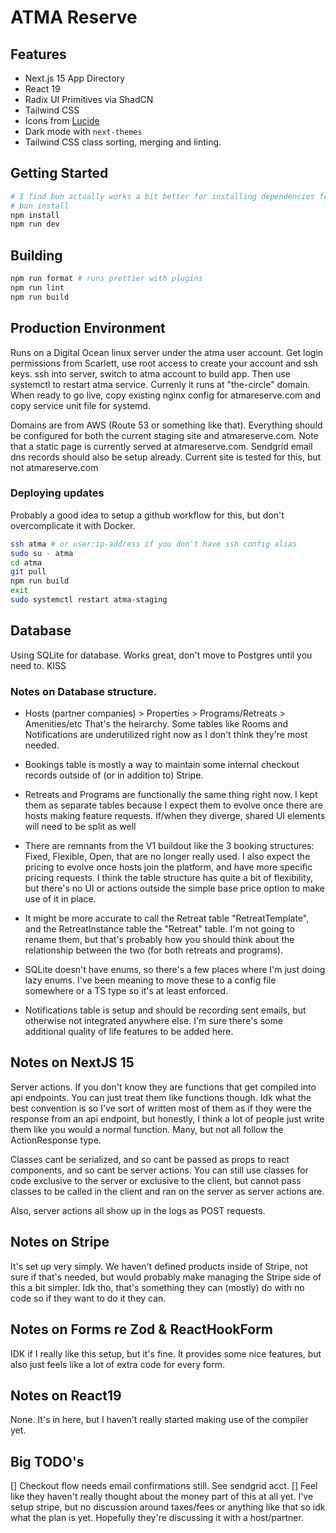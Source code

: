 # ATMA Reserve

## Features

- Next.js 15 App Directory
- React 19
- Radix UI Primitives via ShadCN
- Tailwind CSS
- Icons from [Lucide](https://lucide.dev)
- Dark mode with `next-themes`
- Tailwind CSS class sorting, merging and linting.

## Getting Started

```bash
# I find bun actually works a bit better for installing dependencies for React19
# bun install
npm install
npm run dev
```

## Building

```bash
npm run format # runs prettier with plugins
npm run lint
npm run build
```

## Production Environment

Runs on a Digital Ocean linux server under the atma user account. Get login
permissions from Scarlett, use root access to create your account and ssh keys.
ssh into server, switch to atma account to build app. Then use systemctl to restart
atma service. Currenly it runs at "the-circle" domain. When ready to go live,
copy existing nginx config for atmareserve.com and copy service unit file for
systemd.

Domains are from AWS (Route 53 or something like that). Everything should be
configured for both the current staging site and atmareserve.com. Note that a
static page is currently served at atmareserve.com. Sendgrid email dns records
should also be setup already. Current site is tested for this, but not
atmareserve.com

### Deploying updates

Probably a good idea to setup a github workflow for this, but don't overcomplicate
it with Docker.

```Bash
ssh atma # or user:ip-address if you don't have ssh config alias
sudo su - atma
cd atma
git pull
npm run build
exit
sudo systemctl restart atma-staging
```

## Database

Using SQLite for database. Works great, don't move to Postgres until you
need to. KISS

### Notes on Database structure.

- Hosts (partner companies) > Properties > Programs/Retreats > Amenities/etc
  That's the heirarchy. Some tables like Rooms and Notifications are underutilized
  right now as I don't think they're most needed.

- Bookings table is mostly a way to maintain some internal checkout records
  outside of (or in addition to) Stripe.

- Retreats and Programs are functionally the same thing right now. I kept them
  as separate tables because I expect them to evolve once there are hosts making
  feature requests. If/when they diverge, shared UI elements will need to be split
  as well

- There are remnants from the V1 buildout like the 3 booking structures:
  Fixed, Flexible, Open, that are no longer really used. I also expect the pricing
  to evolve once hosts join the platform, and have more specific pricing requests.
  I think the table structure has quite a bit of flexibility, but there's no UI or
  actions outside the simple base price option to make use of it in place.

- It might be more accurate to call the Retreat table "RetreatTemplate", and the
  RetreatInstance table the "Retreat" table. I'm not going to rename them, but
  that's probably how you should think about the relationship between the two
  (for both retreats and programs).

- SQLite doesn't have enums, so there's a few places where I'm just doing lazy
  enums. I've been meaning to move these to a config file somewhere or a TS type
  so it's at least enforced.

- Notifications table is setup and should be recording sent emails, but otherwise
  not integrated anywhere else. I'm sure there's some additional quality of life
  features to be added here.

## Notes on NextJS 15

Server actions. If you don't know they are functions that get compiled into api
endpoints. You can just treat them like functions though. Idk what the best
convention is so I've sort of written most of them as if they were the response
from an api endpoint, but honestly, I think a lot of people just write them like
you would a normal function. Many, but not all follow the ActionResponse type.

Classes cant be serialized, and so cant be passed as props to react components,
and so cant be server actions. You can still use classes for code exclusive to
the server or exclusive to the client, but cannot pass classes to be called
in the client and ran on the server as server actions are.

Also, server actions all show up in the logs as POST requests.

## Notes on Stripe

It's set up very simply. We haven't defined products inside of Stripe, not sure
if that's needed, but would probably make managing the Stripe side of this a bit
simpler. Idk tho, that's something they can (mostly) do with no code so if they
want to do it they can.

## Notes on Forms re Zod & ReactHookForm

IDK if I really like this setup, but it's fine. It provides some nice features,
but also just feels like a lot of extra code for every form.

## Notes on React19

None. It's in here, but I haven't really started making use of the compiler yet.

## Big TODO's

[] Checkout flow needs email confirmations still. See sendgrid acct.
[] Feel like they haven't really thought about the money part of this at all yet.
I've setup stripe, but no discussion around taxes/fees or anything like that so idk
what the plan is yet. Hopefully they're discussing it with a host/partner.
